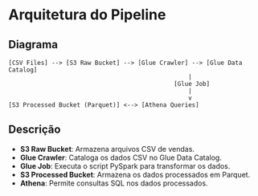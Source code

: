 # Arquitetura do Pipeline

## Diagrama
```
[CSV Files] --> [S3 Raw Bucket] --> [Glue Crawler] --> [Glue Data Catalog]
                                                  |
                                              [Glue Job]
                                                  |
                                                  v
[S3 Processed Bucket (Parquet)] <--> [Athena Queries]
```

## Descrição
- **S3 Raw Bucket**: Armazena arquivos CSV de vendas.
- **Glue Crawler**: Cataloga os dados CSV no Glue Data Catalog.
- **Glue Job**: Executa o script PySpark para transformar os dados.
- **S3 Processed Bucket**: Armazena os dados processados em Parquet.
- **Athena**: Permite consultas SQL nos dados processados.